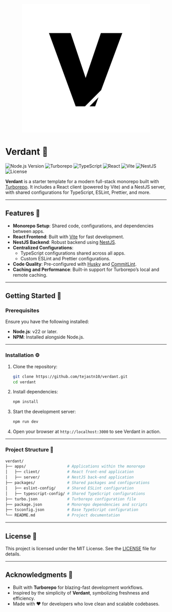 <p align="center">
  <img src="logo.svg" alt="Logo">
</p>

# Verdant 🍃

![Node.js Version](https://img.shields.io/badge/Node.js-22%2B-339933?logo=nodedotjs&logoColor=white)
![Turborepo](https://img.shields.io/badge/Monorepo-Turborepo-007ACC?logo=turborepo&logoColor=white)
![TypeScript](https://img.shields.io/badge/TypeScript-5%2B-007ACC?logo=typescript&logoColor=white)
![React](https://img.shields.io/badge/React-19%2B-61DAFB?logo=react&logoColor=white)
![Vite](https://img.shields.io/badge/Vite-6%2B-646CFF?logo=vite&logoColor=white)
![NestJS](https://img.shields.io/badge/NestJS-10+-E0234E?logo=nestjs&logoColor=white)
![License](https://img.shields.io/badge/License-MIT-yellow?logo=open-source-initiative&logoColor=white)

**Verdant** is a starter template for a modern full-stack monorepo built with [Turborepo](https://turbo.build/repo). It includes a React client (powered by Vite) and a NestJS server, with shared configurations for TypeScript, ESLint, Prettier, and more.

---

## Features 🌟

- **Monorepo Setup**: Shared code, configurations, and dependencies between apps.
- **React Frontend**: Built with [Vite](https://vitejs.dev/) for fast development.
- **NestJS Backend**: Robust backend using [NestJS](https://nestjs.com/).
- **Centralized Configurations**:
  - TypeScript configurations shared across all apps.
  - Custom ESLint and Prettier configurations.
- **Code Quality**: Pre-configured with [Husky](https://typicode.github.io/husky/) and [CommitLint](https://commitlint.js.org/).
- **Caching and Performance**: Built-in support for Turborepo’s local and remote caching.

---

## Getting Started 🚀

### Prerequisites

Ensure you have the following installed:

- **Node.js**: v22 or later.
- **NPM**: Installed alongside Node.js.

---

### Installation ⚙️

1. Clone the repository:  

   ```bash
   git clone https://github.com/tejastn10/verdant.git
   cd verdant

2. Install dependencies:

   ```bash
   npm install
   ```

3. Start the development server:

   ```bash
   npm run dev
   ```

4. Open your browser at `http://localhost:3000` to see Verdant in action.

---

### Project Structure 📂

```bash
verdant/
├── apps/                  # Applications within the monorepo
│   ├── client/            # React front-end application
│   ├── server/            # NestJS back-end application
├── packages/              # Shared packages and configurations
│   ├── eslint-config/     # Shared ESLint configuration
│   ├── typescript-config/ # Shared TypeScript configurations
├── turbo.json             # Turborepo configuration file
├── package.json           # Monorepo dependencies and scripts
├── tsconfig.json          # Base TypeScript configuration
└── README.md              # Project documentation
```

---

## License 📜

This project is licensed under the MIT License. See the [LICENSE](LICENSE) file for details.

---

## Acknowledgments 🙌

- Built with **Turborepo** for blazing-fast development workflows.
- Inspired by the simplicity of **Verdant**, symbolizing freshness and efficiency.
- Made with ❤️ for developers who love clean and scalable codebases.
